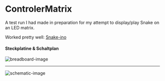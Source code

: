 # ControlerMatrix

A test run I had made in preparation for my attempt to display/play Snake on an LED matrix.

Worked pretty well: <a href="https://github.com/dev-parzival/snake-ino">Snake-ino</a>

#### Steckplatine & Schaltplan
![breadboard-image](https://i.imgur.com/ab9LLSb.png)

---

![schematic-image](https://i.imgur.com/CLG0YzU.png)
